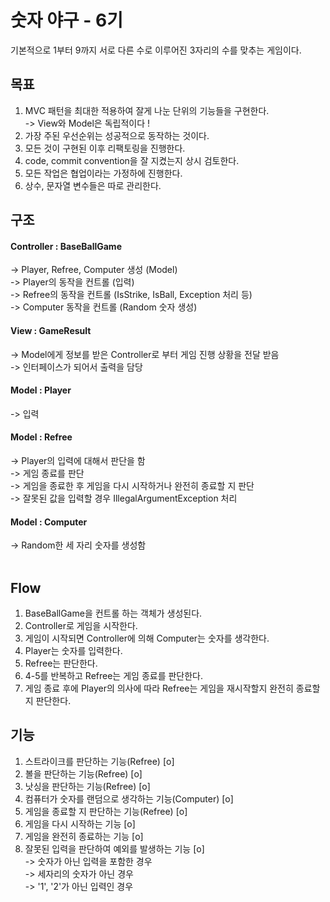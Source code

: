 # 숫자 야구 - 6기
기본적으로 1부터 9까지 서로 다른 수로 이루어진 3자리의 수를 맞추는 게임이다.
<br>
## 목표
1. MVC 패턴을 최대한 적용하여 잘게 나눈 단위의 기능들을 구현한다.<br>
   -> View와 Model은 독립적이다 !
2. 가장 주된 우선순위는 성공적으로 동작하는 것이다.
3. 모든 것이 구현된 이후 리팩토링을 진행한다.
4. code, commit convention을 잘 지켰는지 상시 검토한다.
5. 모든 작업은 협업이라는 가정하에 진행한다.
6. 상수, 문자열 변수들은 따로 관리한다.
   <br>
## 구조
#### Controller : BaseBallGame<br>
-> Player, Refree, Computer 생성 (Model)<br>
-> Player의 동작을 컨트롤 (입력)<br>
-> Refree의 동작을 컨트롤 (IsStrike, IsBall, Exception 처리 등)<br>
-> Computer 동작을 컨트롤 (Random 숫자 생성)<br>
#### View : GameResult <br>
-> Model에게 정보를 받은 Controller로 부터 게임 진행 상황을 전달 받음<br>
-> 인터페이스가 되어서 출력을 담당<br>
#### Model : Player <br>
-> 입력<br>
#### Model : Refree <br>
-> Player의 입력에 대해서 판단을 함<br>
-> 게임 종료를 판단<br>
-> 게임을 종료한 후 게임을 다시 시작하거나 완전히 종료할 지 판단<br>
-> 잘못된 값을 입력할 경우 IllegalArgumentException 처리<br>
#### Model : Computer <br>
-> Random한 세 자리 숫자를 생성함<br>
<br>
## Flow
1. BaseBallGame을 컨트롤 하는 객체가 생성된다.
2. Controller로 게임을 시작한다.
3. 게임이 시작되면 Controller에 의해 Computer는 숫자를 생각한다.
4. Player는 숫자를 입력한다.
5. Refree는 판단한다.
6. 4-5를 반복하고 Refree는 게임 종료를 판단한다.
7. 게임 종료 후에 Player의 의사에 따라 Refree는 게임을 재시작할지 완전히 종료할지 판단한다.
   <br>
## 기능
1. 스트라이크를 판단하는 기능(Refree) [o]
2. 볼을 판단하는 기능(Refree) [o]
3. 낫싱을 판단하는 기능(Refree) [o]
4. 컴퓨터가 숫자를 랜덤으로 생각하는 기능(Computer) [o]
5. 게임을 종료할 지 판단하는 기능(Refree) [o]
6. 게임을 다시 시작하는 기능 [o]
7. 게임을 완전히 종료하는 기능 [o]
8. 잘못된 입력을 판단하여 예외를 발생하는 기능 [o]<br>
   -> 숫자가 아닌 입력을 포함한 경우<br>
   -> 세자리의 숫자가 아닌 경우  <br>
   -> '1', '2'가 아닌 입력인 경우<br>

   